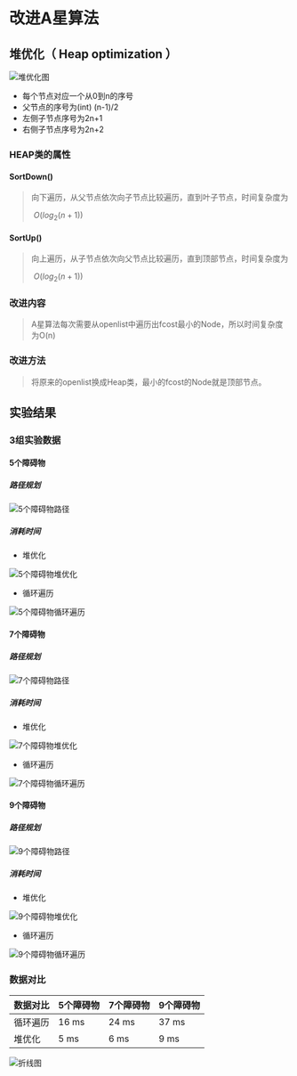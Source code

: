 # 改进A星算法

## 堆优化（ Heap optimization ）

![堆优化图](images\堆优化图.png)

* 每个节点对应一个从0到n的序号
* 父节点的序号为(int) (n-1)/2
* 左侧子节点序号为2n+1
* 右侧子节点序号为2n+2

### HEAP类的属性

#### SortDown()

> 向下遍历，从父节点依次向子节点比较遍历，直到叶子节点，时间复杂度为
>
> $\ O(log_2(n+1))$

#### SortUp()

> 向上遍历，从子节点依次向父节点比较遍历，直到顶部节点，时间复杂度为
>
> $\ O(log_2(n+1))$

### 改进内容

> A星算法每次需要从openlist中遍历出fcost最小的Node，所以时间复杂度为O(n)

### 改进方法

> 将原来的openlist换成Heap类，最小的fcost的Node就是顶部节点。

## 实验结果

###  3组实验数据

#### 5个障碍物

##### 路径规划

![5个障碍物路径](images\5个障碍物路径.png)

##### 消耗时间

* 堆优化

![5个障碍物堆优化](images\5个障碍物堆优化.png)

* 循环遍历

![5个障碍物循环遍历](images\5个障碍物循环遍历.png)

#### 7个障碍物

##### 路径规划

![7个障碍物路径](images\7个障碍物路径.png)

##### 消耗时间

* 堆优化

![7个障碍物堆优化](images\7个障碍物堆优化.png)

* 循环遍历

![7个障碍物循环遍历](images\7个障碍物循环遍历.png)

#### 9个障碍物

##### 路径规划

![9个障碍物路径](images\9个障碍物路径.png)

##### 消耗时间

* 堆优化

![9个障碍物堆优化](images\9个障碍物堆优化.png)

* 循环遍历

![9个障碍物循环遍历](images\9个障碍物循环遍历.png)



### 数据对比

| 数据对比 | 5个障碍物 | 7个障碍物 | 9个障碍物 |
| -------- | --------- | --------- | --------- |
| 循环遍历 | 16 ms     | 24 ms     | 37 ms     |
| 堆优化   | 5 ms      | 6 ms      | 9 ms      |

![折线图](images\堆优化和循环遍历结果数据分析.png)

